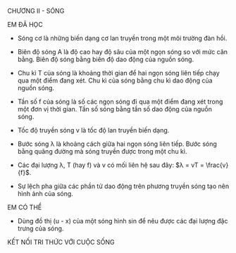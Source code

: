 CHƯƠNG II - SÓNG

EM ĐÃ HỌC

- Sóng cơ là những biến dạng cơ lan truyền trong một môi trường đàn hồi.

- Biên độ sóng A là độ cao hay độ sâu của một ngọn sóng so với mức cân bằng. Biên độ sóng bằng biên độ dao động của nguồn sóng.

- Chu kì T của sóng là khoảng thời gian để hai ngọn sóng liên tiếp chạy qua một điểm đang xét. Chu kì của sóng bằng chu kì dao động của nguồn sóng.

- Tần số f của sóng là số các ngọn sóng đi qua một điểm đang xét trong một đơn vị thời gian. Tần số sóng bằng tần số dao động của nguồn sóng.

- Tốc độ truyền sóng v là tốc độ lan truyền biến dạng.

- Bước sóng λ là khoảng cách giữa hai ngọn sóng liên tiếp. Bước sóng bằng quãng đường mà sóng truyền được trong một chu kì.

- Các đại lượng λ, T (hay f) và v có mối liên hệ sau đây: $λ = vT = \frac{v}{f}$.

- Sự lệch pha giữa các phần tử dao động trên phương truyền sóng tạo nên hình ảnh của sóng.

EM CÓ THỂ

- Dùng đồ thị (u - x) của một sóng hình sin để nêu được các đại lượng đặc trưng của sóng.

KẾT NỐI TRI THỨC VỚI CUỘC SỐNG